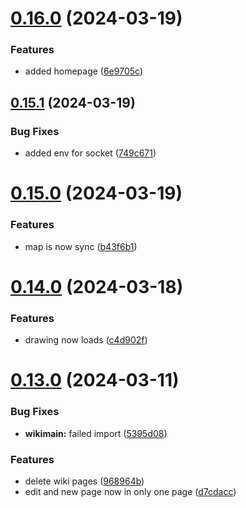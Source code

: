 # [0.16.0](https://github.com/PMFrancisco/QuestWeaver-front/compare/v0.15.1...v0.16.0) (2024-03-19)


### Features

* added homepage ([6e9705c](https://github.com/PMFrancisco/QuestWeaver-front/commit/6e9705cfda17012d2fecbac6b754f82912b830ae))



## [0.15.1](https://github.com/PMFrancisco/QuestWeaver-front/compare/v0.15.0...v0.15.1) (2024-03-19)


### Bug Fixes

* added env for socket ([749c671](https://github.com/PMFrancisco/QuestWeaver-front/commit/749c671684d9244e0ce03947f30bc7b66d6fb05c))



# [0.15.0](https://github.com/PMFrancisco/QuestWeaver-front/compare/v0.14.0...v0.15.0) (2024-03-19)


### Features

* map is now sync ([b43f6b1](https://github.com/PMFrancisco/QuestWeaver-front/commit/b43f6b195c2661d36f030b3ac3705bda752beee1))



# [0.14.0](https://github.com/PMFrancisco/QuestWeaver-front/compare/v0.13.0...v0.14.0) (2024-03-18)


### Features

* drawing now loads ([c4d902f](https://github.com/PMFrancisco/QuestWeaver-front/commit/c4d902f9a6cddb85b8ea4bf9bc855717cc5b52a0))



# [0.13.0](https://github.com/PMFrancisco/QuestWeaver-front/compare/v0.12.0...v0.13.0) (2024-03-11)


### Bug Fixes

* **wikimain:** failed import ([5395d08](https://github.com/PMFrancisco/QuestWeaver-front/commit/5395d0841740debf78d36062787637469d37b7b0))


### Features

* delete wiki pages ([968964b](https://github.com/PMFrancisco/QuestWeaver-front/commit/968964beb9a4a8653b850b4dfe1cd48a1f738d06))
* edit and new page now in only one page ([d7cdacc](https://github.com/PMFrancisco/QuestWeaver-front/commit/d7cdacc98d0dbd030c377fe665b9bc0495578365))



